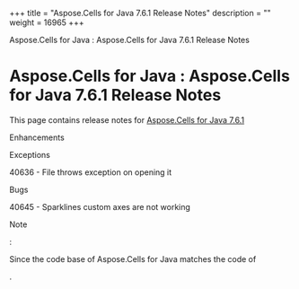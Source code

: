 +++
title = "Aspose.Cells for Java 7.6.1 Release Notes" 
description = "" 
weight = 16965 
+++

Aspose.Cells for Java : Aspose.Cells for Java 7.6.1 Release Notes  

# Aspose.Cells for Java : Aspose.Cells for Java 7.6.1 Release Notes


This page contains release notes for [Aspose.Cells for Java 7.6.1](http://www.aspose.com/downloads/cells/java/new-releases/aspose.cells-for-java-7.6.1/)

Enhancements

Exceptions                                                                         

40636 - File throws exception on opening it

Bugs

40645 - Sparklines custom axes are not working

Note

:

Since the code base of Aspose.Cells for Java matches the code of

.

